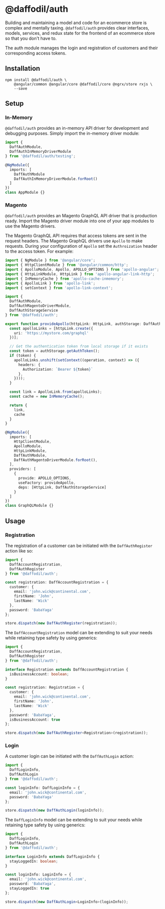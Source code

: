 # @daffodil/auth
Building and maintaining a model and code for an ecommerce store is complex and mentally taxing. `@daffodil/auth`
provides clear interfaces, models, services, and redux state for the frontend of an ecommerce store so that you don't have to.

The auth module manages the login and registration of customers and their corresponding access tokens.

## Installation

```
npm install @daffodil/auth \
    @angular/common @angular/core @daffodil/core @ngrx/store rxjs \
    --save
```

## Setup

### In-Memory

`@daffodil/auth` provides an in-memory API driver for development and debugging purposes. Simply import the in-memory driver module:

```ts
import {
  DaffAuthModule,
  DaffAuthInMemoryDriverModule
} from '@daffodil/auth/testing';

@NgModule({
  imports: [
    DaffAuthModule
    DaffAuthInMemoryDriverModule.forRoot()
  ]
})
class AppModule {}
```

### Magento

`@daffodil/auth` provides an Magento GraphQL API driver that is production ready. Import the Magento driver module into one of your app modules to use the Magento drivers.

The Magento GraphQL API requires that access tokens are sent in the request headers. The Magento GraphQL drivers use `Apollo` to make requests. During your configuration of `Apollo` set the `Authroization` header to the access token. For example:

```ts
import { NgModule } from '@angular/core';
import { HttpClientModule } from '@angular/common/http';
import { ApolloModule, Apollo, APOLLO_OPTIONS } from 'apollo-angular';
import { HttpLinkModule, HttpLink } from 'apollo-angular-link-http';
import { InMemoryCache } from 'apollo-cache-inmemory';
import { ApolloLink } from 'apollo-link';
import { setContext } from 'apollo-link-context';

import {
  DaffAuthModule,
  DaffAuthMagentoDriverModule,
  DaffAuthStorageService
} from '@daffodil/auth';

export function provideApollo(httpLink: HttpLink, authStorage: DaffAuthStorageService) {
  const apolloLinks = [httpLink.create({
    uri: 'https://mystore.com/graphql'
  })];

  // Get the authentication token from local storage if it exists
  const token = authStorage.getAuthToken();
  if (token) {
    apolloLinks.unshift(setContext((operation, context) => ({
      headers: {
        Authorization: `Bearer ${token}`
      },
    })));
  }

  const link = ApolloLink.from(apolloLinks);
  const cache = new InMemoryCache();

  return {
    link,
    cache
  }
}

@NgModule({
  imports: [
    HttpClientModule,
    ApolloModule,
    HttpLinkModule,
    DaffAuthModule,
    DaffAuthMagentoDriverModule.forRoot(),
  ],
  providers: [
    {
      provide: APOLLO_OPTIONS,
      useFactory: provideApollo,
      deps: [HttpLink, DaffAuthStorageService]
    }
  ]
})
class GraphQLModule {}
```

## Usage

### Registration

The registration of a customer can be initiated with the `DaffAuthRegister` action like so:

```ts
import {
  DaffAccountRegistration,
  DaffAuthRegister
} from '@daffodil/auth';

const registration: DaffAccountRegistration = {
  customer: {
    email: 'john.wick@continental.com',
    firstName: 'John',
    lastName: 'Wick'
  },
  password: 'BabaYaga'
};

store.dispatch(new DaffAuthRegister(registration));
```

The `DaffAccountRegistration` model can be extending to suit your needs while retaining type safety by using generics:

```ts
import {
  DaffAccountRegistration,
  DaffAuthRegister
} from '@daffodil/auth';

interface Registration extends DaffAccountRegistration {
  isBusinessAccount: boolean;
}

const registration: Registration = {
  customer: {
    email: 'john.wick@continental.com',
    firstName: 'John',
    lastName: 'Wick'
  },
  password: 'BabaYaga',
  isBusinessAccount: true
};

store.dispatch(new DaffAuthRegister<Registration>(registration));
```

### Login

A customer login can be initiated with the `DaffAuthLogin` action:

```ts
import {
  DaffLoginInfo,
  DaffAuthLogin
} from '@daffodil/auth';

const loginInfo: DaffLoginInfo = {
  email: 'john.wick@continental.com',
  password: 'BabaYaga'
};

store.dispatch(new DaffAuthLogin(loginInfo));
```

The `DaffLoginInfo` model can be extending to suit your needs while retaining type safety by using generics:

```ts
import {
  DaffLoginInfo,
  DaffAuthLogin
} from '@daffodil/auth';

interface LoginInfo extends DaffLoginInfo {
  stayLoggedIn: boolean;
}

const loginInfo: LoginInfo = {
  email: 'john.wick@continental.com',
  password: 'BabaYaga',
  stayLoggedIn: true
};

store.dispatch(new DaffAuthLogin<LoginInfo>(loginInfo));
```
